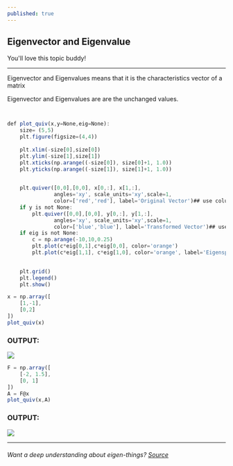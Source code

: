 ```yaml
---
published: true
---
```

## Eigenvector and Eigenvalue

You'll love this topic buddy! 

****

Eigenvector and Eigenvalues means that it is the characteristics vector of a matrix


Eigenvector and Eigenvalues are are the unchanged values.


```javascript


def plot_quiv(x,y=None,eig=None):
    size= (5,5)
    plt.figure(figsize=(4,4))
          
    plt.xlim(-size[0],size[0])
    plt.ylim(-size[1],size[1])
    plt.xticks(np.arange((-size[0]), size[0]+1, 1.0))
    plt.yticks(np.arange((-size[1]), size[1]+1, 1.0))
    

    plt.quiver([0,0],[0,0], x[0,:], x[1,:], 
               angles='xy', scale_units='xy',scale=1, 
               color=['red','red'], label='Original Vector')## use column spaces
    if y is not None:
        plt.quiver([0,0],[0,0], y[0,:], y[1,:], 
               angles='xy', scale_units='xy',scale=1, 
               color=['blue','blue'], label='Transformed Vector')## use column spaces
    if eig is not None:
        c = np.arange(-10,10,0.25)
        plt.plot(c*eig[0,1],c*eig[0,0], color='orange') 
        plt.plot(c*eig[1,1], c*eig[1,0], color='orange', label='Eigenspace') 

        
    plt.grid()
    plt.legend()
    plt.show()

```

```javascript
x = np.array([
    [1,-1],
    [0,2]
])
plot_quiv(x)
```

### OUTPUT:

![]({{site.baseurl}}/images/eigen1.png)

```javascript
F = np.array([
    [-2, 1.5],
    [0, 1]
])
A = F@x
plot_quiv(x,A)
```

### OUTPUT:

![]({{site.baseurl}}/images/eigen2.png)

****

###### Want a deep understanding about eigen-things? [Source](https://github.com/Zofserif/Linear-Algebra/blob/master/Lab9/Eigen.ipynb)


